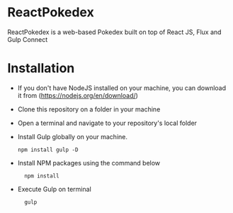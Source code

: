 # ReactPokedex
ReactPokedex is a web-based Pokedex built on top of React JS, Flux and Gulp Connect

# Installation

- If you don't have NodeJS installed on your machine, you can download it from  (https://nodejs.org/en/download/)
- Clone this repository on a folder in your machine
- Open a terminal and navigate to your repository's local folder
- Install Gulp globally on your machine.
  ```
  npm install gulp -D
  ```
- Install NPM packages using the command below
  ```
    npm install
  ```
- Execute Gulp on terminal

  ```
    gulp
  ```
